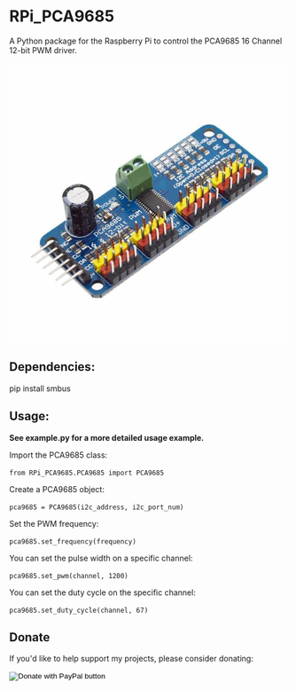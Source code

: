 # RPi_PCA9685
A Python package for the Raspberry Pi to control the PCA9685 16 Channel 12-bit PWM driver.

![Image of PCA9685](https://github.com/Jgunde/RPi_PCA9685/blob/master/PCA9685%20Image.jpg)


## Dependencies:
pip install smbus


## Usage:

**See example.py for a more detailed usage example.**


Import the PCA9685 class:

`from RPi_PCA9685.PCA9685 import PCA9685`


Create a PCA9685 object:

`pca9685 = PCA9685(i2c_address, i2c_port_num)`


Set the PWM frequency:

`pca9685.set_frequency(frequency)`


You can set the pulse width on a specific channel:

`pca9685.set_pwm(channel, 1200)`


You can set the duty cycle on the specific channel:

`pca9685.set_duty_cycle(channel, 67)`

## Donate
If you'd like to help support my projects, please consider donating:
<form action="https://www.paypal.com/cgi-bin/webscr" method="post" target="_top">
<input type="hidden" name="cmd" value="_donations" />
<input type="hidden" name="business" value="GYE58HUYS2PJS" />
<input type="hidden" name="currency_code" value="USD" />
<input type="image" src="https://www.paypalobjects.com/en_US/i/btn/btn_donateCC_LG.gif" border="0" name="submit" title="PayPal - The safer, easier way to pay online!" alt="Donate with PayPal button" />
<img alt="" border="0" src="https://www.paypal.com/en_US/i/scr/pixel.gif" width="1" height="1" />
</form>
